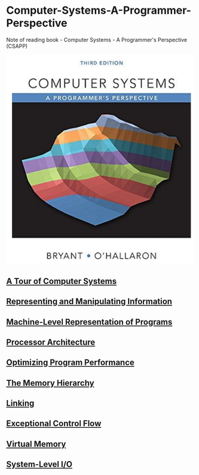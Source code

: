 # Computer-Systems-A-Programmer-Perspective
Note of reading book - Computer Systems - A Programmer's Perspective (CSAPP)

![](./preface.png)

## [A Tour of Computer Systems](./ch1/ch1.md)

## [Representing and Manipulating Information](./ch2/ch2.md)

## [Machine-Level Representation of Programs](./ch3/ch3.md)

## [Processor Architecture](./ch4/ch4.md)

## [Optimizing Program Performance](./ch5/ch5.md)

## [The Memory Hierarchy](./ch6/ch6.md)

## [Linking](./ch7/ch7.md)

## [Exceptional Control Flow](./ch8/ch8.md)

## [Virtual Memory](./ch9/ch9.md)

## [System-Level I/O](./ch10/ch10.md)

